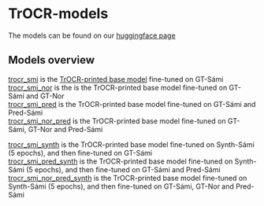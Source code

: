 # TrOCR-models
The models can be found on our [huggingface page](https://huggingface.co/Sprakbanken)

## Models overview
[trocr_smi](https://huggingface.co/Sprakbanken/trocr_smi) is the [TrOCR-printed base model](https://huggingface.co/microsoft/trocr-base-printed) fine-tuned on GT-Sámi  
[trocr_smi_nor](https://huggingface.co/Sprakbanken/trocr_smi_nor) is the is the TrOCR-printed base model fine-tuned on GT-Sámi and GT-Nor  
[trocr_smi_pred](https://huggingface.co/Sprakbanken/trocr_smi_pred) is the TrOCR-printed base model fine-tuned on GT-Sámi and Pred-Sámi  
[trocr_smi_nor_pred](https://huggingface.co/Sprakbanken/trocr_smi_nor_pred) is the TrOCR-printed base model fine-tuned on GT-Sámi, GT-Nor and Pred-Sámi  


[trocr_smi_synth](https://huggingface.co/Sprakbanken/trocr_smi_synth) is the TrOCR-printed base model fine-tuned on Synth-Sámi (5 epochs), and then fine-tuned on GT-Sámi  
[trocr_smi_pred_synth](https://huggingface.co/Sprakbanken/trocr_smi_pred_synth) is the TrOCR-printed base model fine-tuned on Synth-Sámi (5 epochs), and then fine-tuned on GT-Sámi and Pred-Sámi  
[trocr_smi_nor_pred_synth](https://huggingface.co/Sprakbanken/trocr_smi_nor_pred_synth) is the TrOCR-printed base model fine-tuned on Synth-Sámi (5 epochs), and then fine-tuned on GT-Sámi, GT-Nor and Pred-Sámi  
